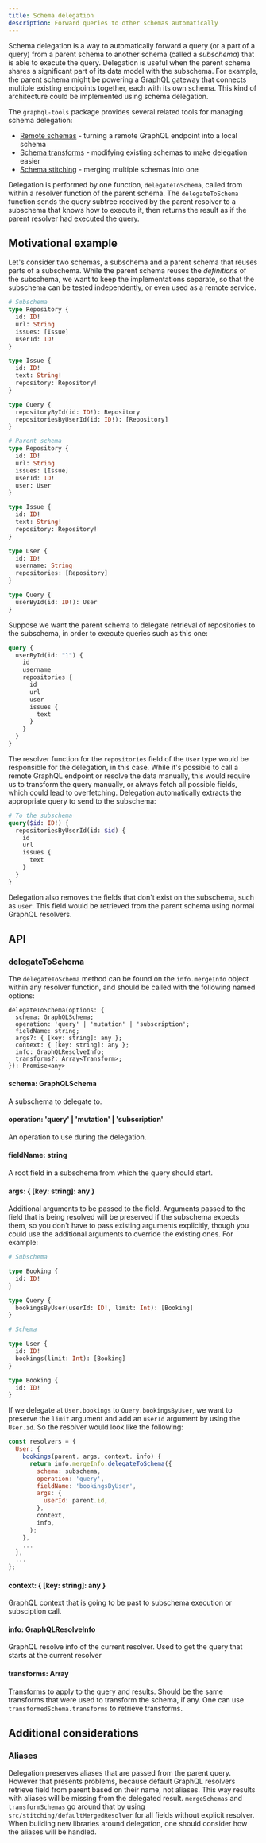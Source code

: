 ```yaml
---
title: Schema delegation
description: Forward queries to other schemas automatically
---
```


Schema delegation is a way to automatically forward a query (or a part of a query) from a parent schema to another schema (called a _subschema_) that is able to execute the query. Delegation is useful when the parent schema shares a significant part of its data model with the subschema. For example, the parent schema might be powering a GraphQL gateway that connects multiple existing endpoints together, each with its own schema. This kind of architecture could be implemented using schema delegation.

The `graphql-tools` package provides several related tools for managing schema delegation:

* [Remote schemas](./remote-schemas.html) - turning a remote GraphQL endpoint into a local schema
* [Schema transforms](./schema-transforms.html) - modifying existing schemas to make delegation easier
* [Schema stitching](./schema-stitching) - merging multiple schemas into one

Delegation is performed by one function, `delegateToSchema`, called from within a resolver function of the parent schema. The `delegateToSchema` function sends the query subtree received by the parent resolver to a subschema that knows how to execute it, then returns the result as if the parent resolver had executed the query.

<h2 id="example">Motivational example</h2>

Let's consider two schemas, a subschema and a parent schema that reuses parts of a subschema. While the parent schema reuses the *definitions* of the subschema, we want to keep the implementations separate, so that the subschema can be tested independently, or even used as a remote service.

```graphql
# Subschema
type Repository {
  id: ID!
  url: String
  issues: [Issue]
  userId: ID!
}

type Issue {
  id: ID!
  text: String!
  repository: Repository!
}

type Query {
  repositoryById(id: ID!): Repository
  repositoriesByUserId(id: ID!): [Repository]
}

# Parent schema
type Repository {
  id: ID!
  url: String
  issues: [Issue]
  userId: ID!
  user: User
}

type Issue {
  id: ID!
  text: String!
  repository: Repository!
}

type User {
  id: ID!
  username: String
  repositories: [Repository]
}

type Query {
  userById(id: ID!): User
}
```

Suppose we want the parent schema to delegate retrieval of repositories to the subschema, in order to execute queries such as this one:

```graphql
query {
  userById(id: "1") {
    id
    username
    repositories {
      id
      url
      user
      issues {
        text
      }
    }
  }
}
```

The resolver function for the `repositories` field of the `User` type would be responsible for the delegation, in this case. While it's possible to call a remote GraphQL endpoint or resolve the data manually, this would require us to transform the query manually, or always fetch all possible fields, which could lead to overfetching. Delegation automatically extracts the appropriate query to send to the subschema:

```graphql
# To the subschema
query($id: ID!) {
  repositoriesByUserId(id: $id) {
    id
    url
    issues {
      text
    }
  }
}
```

Delegation also removes the fields that don't exist on the subschema, such as `user`. This field would be retrieved from the parent schema using normal GraphQL resolvers.

<h2 id="api">API</h2>

<h3 id="delegateToSchema">delegateToSchema</h3>

The `delegateToSchema` method can be found on the `info.mergeInfo` object within any resolver function, and should be called with the following named options:

```
delegateToSchema(options: {
  schema: GraphQLSchema;
  operation: 'query' | 'mutation' | 'subscription';
  fieldName: string;
  args?: { [key: string]: any };
  context: { [key: string]: any };
  info: GraphQLResolveInfo;
  transforms?: Array<Transform>;
}): Promise<any>
```

#### schema: GraphQLSchema

A subschema to delegate to.

#### operation: 'query' | 'mutation' | 'subscription'

An operation to use during the delegation.

#### fieldName: string

A root field in a subschema from which the query should start.

#### args: { [key: string]: any }

Additional arguments to be passed to the field. Arguments passed to the field that is being resolved will be preserved if the subschema expects them, so you don't have to pass existing arguments explicitly, though you could use the additional arguments to override the existing ones. For example:

```graphql
# Subschema

type Booking {
  id: ID!
}

type Query {
  bookingsByUser(userId: ID!, limit: Int): [Booking]
}

# Schema

type User {
  id: ID!
  bookings(limit: Int): [Booking]
}

type Booking {
  id: ID!
}
```

If we delegate at `User.bookings` to `Query.bookingsByUser`, we want to preserve the `limit` argument and add an `userId` argument by using the `User.id`. So the resolver would look like the following:

```js
const resolvers = {
  User: {
    bookings(parent, args, context, info) {
      return info.mergeInfo.delegateToSchema({
        schema: subschema,
        operation: 'query',
        fieldName: 'bookingsByUser',
        args: {
          userId: parent.id,
        },
        context,
        info,
      );
    },
    ...
  },
  ...
};
```

#### context: { [key: string]: any }

GraphQL context that is going to be past to subschema execution or subsciption call.

#### info: GraphQLResolveInfo

GraphQL resolve info of the current resolver. Used to get the query that starts at the current resolver

#### transforms: Array<Transform>

[Transforms](./transforms.html) to apply to the query and results. Should be the same transforms that were used to transform the schema, if any. One can use `transformedSchema.transforms` to retrieve transforms.

<h2 id="considerations">Additional considerations</h2>

### Aliases

Delegation preserves aliases that are passed from the parent query. However that presents problems, because default GraphQL resolvers retrieve field from parent based on their name, not aliases. This way results with aliases will be missing from the delegated result. `mergeSchemas` and `transformSchemas` go around that by using `src/stitching/defaultMergedResolver` for all fields without explicit resolver. When building new libraries around delegation, one should consider how the aliases will be handled.
